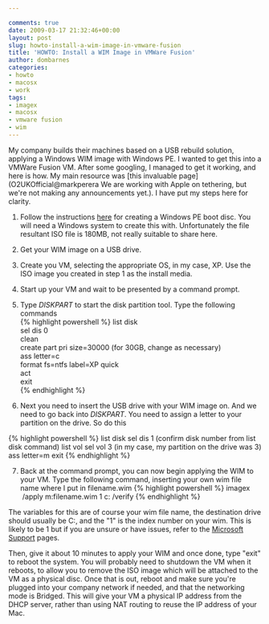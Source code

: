 ```yaml
---

comments: true
date: 2009-03-17 21:32:46+00:00
layout: post
slug: howto-install-a-wim-image-in-vmware-fusion
title: 'HOWTO: Install a WIM Image in VMWare Fusion'
author: dombarnes
categories:
- howto
- macosx
- work
tags:
- imagex
- macosx
- vmware fusion
- wim
---
```


My company builds their machines based on a USB rebuild solution, applying a Windows WIM image with Windows PE. I wanted to get this into a VMWare Fusion VM. After some googling, I managed to get it working, and here is how. My main resource was [this invaluable page](O2UKOfficial@markperera We are working with Apple on tethering, but we're not making any announcements yet.). I have put my steps here for clarity.

1. Follow the instructions [here](http://www.svrops.com/svrops/articles/winvistape2.htm) for creating a Windows PE boot disc. You will need a Windows system to create this with. Unfortunately the file resultant ISO file is 180MB, not really suitable to share here.
2. Get your WIM image on a USB drive.  
3. Create you VM, selecting the appropriate OS, in my case, XP. Use the ISO image you created in step 1 as the install media.  
4. Start up your VM and wait to be presented by a command prompt.  
5. Type _DISKPART_ to start the disk partition tool. Type the following commands  
{% highlight powershell %}
list disk  
sel dis 0  
clean  
create part pri size=30000 (for 30GB, change as necessary)  
ass letter=c  
format fs=ntfs label=XP quick  
act  
exit  
{% endhighlight %}

6. Next you need to insert the USB drive with your WIM image on. And we need to go back into _DISKPART_. You need to assign a letter to your partition on the drive. So do this

{% highlight powershell %}
list disk
sel dis 1 (confirm disk number from list disk command)
list vol
sel vol 3 (in my case, my partition on the drive was 3)
ass letter=m
exit
{% endhighlight %}

7. Back at the command prompt, you can now begin applying the WIM to your VM. Type the following command, inserting your own wim file name where I put in filename.wim
{% highlight powershell %}
imagex  /apply m:filename.wim 1 c: /verify
{% endhighlight %}

The variables for this are of course your wim file name, the destination drive should usually be C:, and the "1" is the index number on your wim. This is likely to be 1 but if you are unsure or have issues, refer to the [Microsoft Support](http://technet.microsoft.com/en-us/library/cc722145.aspx) pages.

Then, give it about 10 minutes to apply your WIM and once done, type "exit" to reboot the system. You will probably need to shutdown the VM when it reboots, to allow you to remove the ISO image which will be attached to the VM as a physical disc. Once that is out, reboot and make sure you're plugged into your company network if needed, and that the networking mode is Bridged. This will give your VM a physical IP address from the DHCP server, rather than using NAT routing to reuse the IP address of your Mac.
